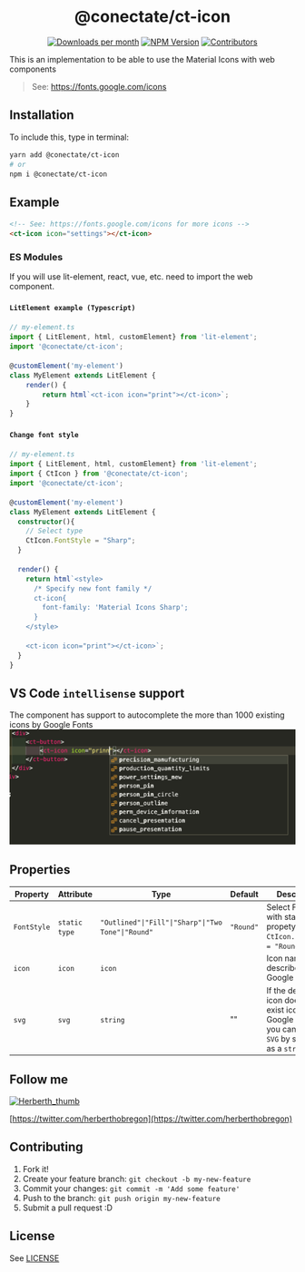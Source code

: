 <h1 align="center">@conectate/ct-icon</h1>

<p align="center">
	<a href="https://npmcharts.com/compare/@conectate/ct-icon?minimal=true"><img alt="Downloads per month" src="https://img.shields.io/npm/dm/@conectate/ct-icon.svg" height="20"/></a>
	<a href="https://www.npmjs.com/package/@conectate/ct-icon"><img alt="NPM Version" src="https://img.shields.io/npm/v/@conectate/ct-icon.svg" height="20"/></a>
	<a href="https://github.com/conectate/ct-elements/graphs/contributors"><img alt="Contributors" src="https://img.shields.io/github/contributors/conectate/ct-elements.svg" height="20"/></a>
</p>

This is an implementation to be able to use the Material Icons with web components

> See: https://fonts.google.com/icons

## Installation

To include this, type in terminal:

```sh
yarn add @conectate/ct-icon
# or
npm i @conectate/ct-icon
```

## Example

```html
<!-- See: https://fonts.google.com/icons for more icons -->
<ct-icon icon="settings"></ct-icon>
```

### ES Modules
If you will use lit-element, react, vue, etc. need to import the web component.

#### `LitElement example (Typescript)`

```ts
// my-element.ts
import { LitElement, html, customElement} from 'lit-element';
import '@conectate/ct-icon';

@customElement('my-element')
class MyElement extends LitElement {
    render() {
        return html`<ct-icon icon="print"></ct-icon>`;
    }
}
```

#### `Change font style`

```ts
// my-element.ts
import { LitElement, html, customElement} from 'lit-element';
import { CtIcon } from '@conectate/ct-icon';
import '@conectate/ct-icon';

@customElement('my-element')
class MyElement extends LitElement {
  constructor(){
    // Select type
    CtIcon.FontStyle = "Sharp";
  }

  render() {
    return html`<style>
      /* Specify new font family */
      ct-icon{
        font-family: 'Material Icons Sharp';
      }
    </style>

    <ct-icon icon="print"></ct-icon>`;
  }
}
```

## VS Code `intellisense` support

The component has support to autocomplete the more than 1000 existing icons by Google Fonts
![Visual Sttudio Code intellisense support](https://raw.githubusercontent.com/Conectate/ct-elements/master/images/vscode-intellisense.png)

## Properties

| Property    | Attribute     | Type                                               | Default   | Description                                                                                               |
| ----------- | ------------- | -------------------------------------------------- | --------- | --------------------------------------------------------------------------------------------------------- |
| `FontStyle` | `static type` | `"Outlined"\|"Fill"\|"Sharp"\|"Two Tone"\|"Round"` | `"Round"` | Select Font Style with static propety - `CtIcon.FontStyle = "Round"`                                     |
| `icon`      | `icon`        | `icon`                                             |           | Icon name described in Google Fonts                                                                       |
| `svg`       | `svg`         | `string`                                           | ""        | If the desired icon does not exist icon in Google Fonts, you can use an `SVG` by sending it as a `string` |

## Follow me

[![Herberth_thumb](https://user-images.githubusercontent.com/6503845/74269077-8bc2e100-4cce-11ea-8a6f-1ba34b8b5cf2.jpg)](https://twitter.com/herberthobregon)

[https://twitter.com/herberthobregon](https://twitter.com/herberthobregon)

## Contributing

1. Fork it!
2. Create your feature branch: `git checkout -b my-new-feature`
3. Commit your changes: `git commit -m 'Add some feature'`
4. Push to the branch: `git push origin my-new-feature`
5. Submit a pull request :D

## License

See [LICENSE](/LICENSE)
